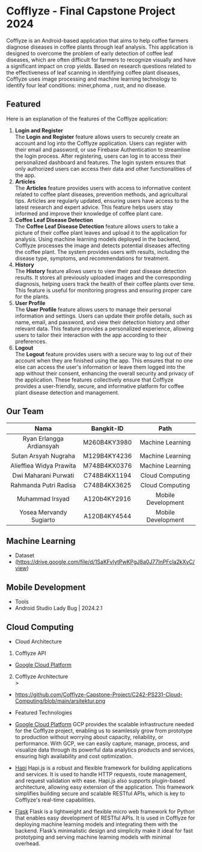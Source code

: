 # Cofflyze - Final Capstone Project 2024
Cofflyze is an Android-based application that aims to help coffee farmers diagnose diseases in coffee plants through leaf analysis. This application is designed to overcome the problem of early detection of coffee leaf diseases, which are often difficult for farmers to recognize visually and have a significant impact on crop yields. Based on research questions related to the effectiveness of leaf scanning in identifying coffee plant diseases, Cofflyze uses image processing and machine learning technology to identify four leaf conditions: miner,phoma , rust, and no disease.

## Featured 
Here is an explanation of the features of the Cofflyze application:
1. **Login and Register**  
   The **Login and Register** feature allows users to securely create an account and log into the Cofflyze application. Users can register with their email and password, or use Firebase Authentication to streamline the login process. After registering, users can log in to access their personalized dashboard and features. The login system ensures that only authorized users can access their data and other functionalities of the app.
2. **Articles**  
   The **Articles** feature provides users with access to informative content related to coffee plant diseases, prevention methods, and agricultural tips. Articles are regularly updated, ensuring users have access to the latest research and expert advice. This feature helps users stay informed and improve their knowledge of coffee plant care.
3. **Coffee Leaf Disease Detection**  
   The **Coffee Leaf Disease Detection** feature allows users to take a picture of their coffee plant leaves and upload it to the application for analysis. Using machine learning models deployed in the backend, Cofflyze processes the image and detects potential diseases affecting the coffee plant. The system provides users with results, including the disease type, symptoms, and recommendations for treatment.
4. **History**  
   The **History** feature allows users to view their past disease detection results. It stores all previously uploaded images and the corresponding diagnosis, helping users track the health of their coffee plants over time. This feature is useful for monitoring progress and ensuring proper care for the plants.
5. **User Profile**  
   The **User Profile** feature allows users to manage their personal information and settings. Users can update their profile details, such as name, email, and password, and view their detection history and other relevant data. This feature provides a personalized experience, allowing users to tailor their interaction with the app according to their preferences.
6. **Logout**  
   The **Logout** feature provides users with a secure way to log out of their account when they are finished using the app. This ensures that no one else can access the user's information or leave them logged into the app without their consent, enhancing the overall security and privacy of the application.
These features collectively ensure that Cofflyze provides a user-friendly, secure, and informative platform for coffee plant disease detection and management.

## Our Team

|          Nama         | Bangkit-ID |       Path       |
|:---------------------:|:----------:|:----------------:|
|  Ryan Erlangga Ardiansyah  |  M260B4KY3980  | Machine Learning |
|  Sutan Arsyah Nugraha  |  M129B4KY4236  | Machine Learning |
|   Alieffiea Widya Prawita    |  M748B4KX0376  |   Machine Learning |
|  Dwi Maharani Purwati  |  C748B4KX1194  |  Cloud Computing |
|    Rahmanda Putri Radisa     |  C748B4KX3625  |      Cloud Computing     |
|    Muhammad Irsyad      |  A120b4KY2916  |      Mobile Development    |
|    Yosea Mervandy Sugiarto      |  A120B4KY4544  |      Mobile Development    |

## Machine Learning  
* Dataset
* (https://drive.google.com/file/d/1SaKFvIytPwKPgJ8a0J77InPFcla2kXvC/view)
  
## Mobile Development
* Tools
* Android Studio Lady Bug | 2024.2.1 

## Cloud Computing
* Cloud Architecture
1. Cofflyze API <br>
* [Google Cloud Platform](https://medium.com/@dwmhranii08/c242-ps231-cofflyze-api-documentation-5d01ec7059dd)
2. Cofflyze Architecture <br>>
* https://github.com/Cofflyze-Capstone-Project/C242-PS231-Cloud-Computing/blob/main/arsitektur.png 

* Featured Technologies
* [Google Cloud Platform](https://cloud.google.com/) GCP provides the scalable infrastructure needed for the Cofflyze project, enabling us to seamlessly grow from prototype to production without worrying about capacity, reliability, or performance. With GCP, we can easily capture, manage, process, and visualize data through its powerful data analytics products and services, ensuring high availability and cost optimization.
* [Hapi](https://hapi.dev/) Hapi.js is a robust and flexible framework for building applications and services. It is used to handle HTTP requests, route management, and request validation with ease. Hapi.js also supports plugin-based architecture, allowing easy extension of the application. This framework simplifies building secure and scalable RESTful APIs, which is key to Cofflyze's real-time capabilities.
* [Flask](https://flask.palletsprojects.com/) Flask is a lightweight and flexible micro web framework for Python that enables easy development of RESTful APIs. It is used in Cofflyze for deploying machine learning models and integrating them with the backend. Flask’s minimalistic design and simplicity make it ideal for fast prototyping and serving machine learning models with minimal overhead.
